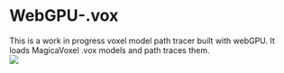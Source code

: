# WebGPU-.vox

This is a work in progress voxel model path tracer built with webGPU. It loads MagicaVoxel .vox models and path traces them.<br>
![](https://live.staticflickr.com/65535/53136225473_a2d66e2962_z.jpg)
